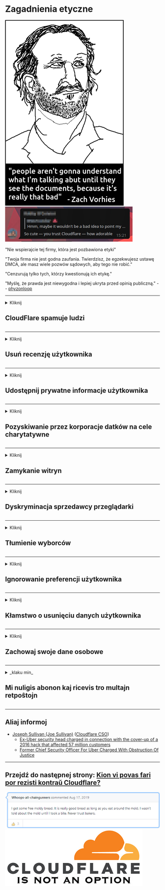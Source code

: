 # Zagadnienia etyczne

![](../image/itsreallythatbad.jpg)
![](../image/telegram/c81238387627b4bfd3dcd60f56d41626.jpg)

"Nie wspierajcie tej firmy, która jest pozbawiona etyki"

"Twoja firma nie jest godna zaufania. Twierdzisz, że egzekwujesz ustawę DMCA, ale masz wiele pozwów sądowych, aby tego nie robić."

"Cenzurują tylko tych, którzy kwestionują ich etykę."

"Myślę, że prawda jest niewygodna i lepiej ukryta przed opinią publiczną."  -- [phyzonloop](https://twitter.com/phyzonloop)


---


<details>
<summary>Kliknij

## CloudFlare spamuje ludzi
</summary>


Cloudflare wysyła wiadomości e-mail ze spamem do użytkowników spoza Cloudflare.

- Wysyłaj e-maile tylko do subskrybentów, którzy wyrazili zgodę
- Gdy użytkownik powie „stop”, przestań wysyłać e-maile

To takie proste. Ale Cloudflare to nie obchodzi.
Cloudflare powiedział, że korzystanie z ich usługi może powstrzymać wszystkich spamerów lub atakujących.
Jak możemy zatrzymać Cloudflare bez aktywowania Cloudflare?


| 🖼 | 🖼 |
| --- | --- |
| ![](../image/cfspam01.jpg) | ![](../image/cfspam03.jpg) |
| ![](../image/cfspam02.jpg) | ![](../image/cfspambrittany.jpg)<br>![](../image/cfspamtwtr.jpg) |

</details>

---

<details>
<summary>Kliknij

## Usuń recenzję użytkownika
</summary>


Cloudflare cenzuruje negatywne recenzje.
Jeśli opublikujesz na Twitterze tekst anty-Cloudflare, masz szansę otrzymać odpowiedź od pracownika Cloudflare z komunikatem „Nie, to nie jest”.
Jeśli opublikujesz negatywną recenzję w dowolnej witrynie z recenzjami, spróbują ją ocenzurować.


| 🖼 | 🖼 |
| --- | --- |
| ![](../image/cfcenrev_01.jpg)<br>![](../image/cfcenrev_02.jpg) | ![](../image/cfcenrev_03.jpg) |

</details>

---

<details>
<summary>Kliknij

## Udostępnij prywatne informacje użytkownika
</summary>


Cloudflare ma ogromny problem z nękaniem.
Cloudflare udostępnia dane osobowe osób, które narzekają na hostowane witryny.
Czasami proszą Cię o podanie prawdziwego dokumentu tożsamości.
Jeśli nie chcesz zostać nękany, napadnięty, potrącony lub zabity, lepiej trzymaj się z dala od witryn Cloudflared.


| 🖼 | 🖼 |
| --- | --- |
| ![](../image/cfdox_what.jpg) | ![](../image/cfdox_swat.jpg) |
| ![](../image/cfdox_kill.jpg) | ![](../image/cfdox_threat.jpg) |
| ![](../image/cfdox_dox.jpg) | ![](../image/cfdox_ex1.jpg)<br>![](../image/cfdox_ex2.jpg) |

</details>

---

<details>
<summary>Kliknij

## Pozyskiwanie przez korporacje datków na cele charytatywne
</summary>


CloudFlare prosi o datki na cele charytatywne.
To dość przerażające, że amerykańska korporacja prosi o pomoc charytatywną wraz z organizacjami non-profit, które mają dobre cele.
Jeśli lubisz blokować ludzi lub marnować czas innych osób, możesz zamówić pizzę dla pracowników Cloudflare.


![](../image/cfdonate.jpg)

</details>

---

<details>
<summary>Kliknij

## Zamykanie witryn
</summary>


Co zrobisz, jeśli Twoja witryna nagle przestanie działać?
Istnieją doniesienia, że ​​Cloudflare po cichu usuwa konfigurację użytkownika lub zatrzymuje usługę bez żadnego ostrzeżenia.
Sugerujemy znalezienie lepszego dostawcy.

![](../image/cftmnt.jpg)

</details>

---

<details>
<summary>Kliknij

## Dyskryminacja sprzedawcy przeglądarki
</summary>


CloudFlare daje preferencyjne traktowanie tym, którzy używają Firefoksa, jednocześnie wrogo traktując użytkowników innych niż Tor-Browser przez Tor.
Użytkownicy Tora, którzy słusznie odmawiają wykonania niewolnego javascript, również są wrogo traktowani.
Ta nierówność w dostępie jest nadużyciem neutralności sieci i nadużyciem władzy.

![](../image/browdifftbcx.gif)

- Po lewej: przeglądarka Tor, po prawej: Chrome. Ten sam adres IP.

![](../image/browserdiff.jpg)

- Po lewej: Javascript przeglądarki Tor wyłączony, pliki cookie włączone
- Po prawej: włączono JavaScript w przeglądarce Chrome, wyłączone pliki cookie

![](../image/cfsiryoublocked.jpg)

- QuteBrowser (pomocnicza przeglądarka) bez Tor (Clearnet IP)

| ***Przeglądarka*** | ***Dostęp do leczenia*** |
| --- | --- |
| Tor Browser (Włączono Javascript) | dostęp dozwolony |
| Firefox (Włączono Javascript) | dostęp zdegradowany |
| Chromium (Włączono Javascript) | dostęp zdegradowany |
| Chromium or Firefox (Javascript wyłączony) | brak dostępu |
| Chromium or Firefox (Cookie wyłączone) | brak dostępu |
| QuteBrowser | brak dostępu |
| lynx | brak dostępu |
| w3m | brak dostępu |
| wget | brak dostępu |


Dlaczego nie użyć przycisku Audio, aby rozwiązać łatwe wyzwanie?

Tak, jest przycisk audio, ale zawsze nie działa w przypadku Tora.
Otrzymasz tę wiadomość po kliknięciu:

```
Spróbuj ponownie później
Twój komputer lub sieć mogą wysyłać zautomatyzowane zapytania.
Aby chronić naszych użytkowników, nie możemy teraz przetworzyć Twojej prośby.
Aby uzyskać więcej informacji, odwiedź naszą stronę pomocy
```

</details>

---

<details>
<summary>Kliknij

## Tłumienie wyborców
</summary>


Wyborcy w stanach USA rejestrują się, aby ostatecznie głosować za pośrednictwem witryny internetowej sekretarza stanu w stanie ich zamieszkania.
Kontrolowane przez Republikanów sekretariaty stanu angażują się w tłumienie wyborców poprzez pośrednictwo w witrynie internetowej sekretarza stanu za pośrednictwem Cloudflare.
Wrogie traktowanie użytkowników Tora przez Cloudflare, jego pozycja MITM jako scentralizowanego globalnego punktu nadzoru i ogólnie jego szkodliwa rola sprawia, że ​​potencjalni wyborcy niechętnie się rejestrują.
Szczególnie liberałowie skłaniają się ku prywatności.
Formularze rejestracyjne wyborców zbierają poufne informacje o skłonnościach politycznych wyborcy, osobistym adresie fizycznym, numerze ubezpieczenia społecznego i dacie urodzenia.
Większość stanów udostępnia publicznie tylko podzbiór tych informacji, ale Cloudflare widzi wszystkie te informacje, gdy ktoś rejestruje się w celu głosowania.

Należy pamiętać, że rejestracja papierowa nie omija Cloudflare, ponieważ sekretarz stanu pracowników personelu wprowadzającego dane prawdopodobnie użyje strony internetowej Cloudflare do wprowadzenia danych.

| 🖼 | 🖼 |
| --- | --- |
| ![](../image/cfvotm_01.jpg) | ![](../image/cfvotm_02.jpg) |

- Change.org to słynna witryna służąca do zbierania głosów i podejmowania działań.
“ludzie na całym świecie rozpoczynają kampanie, mobilizują zwolenników i współpracują z decydentami w celu opracowywania rozwiązań.”
Niestety, wiele osób w ogóle nie może przeglądać change.org ze względu na agresywny filtr Cloudflare.
Blokuje się im podpisanie petycji, co wyklucza ich z procesu demokratycznego.
Korzystanie z innej platformy nieobsługiwanej w chmurze, takiej jak OpenPetition, pomaga rozwiązać problem.

| 🖼 | 🖼 |
| --- | --- |
| ![](../image/changeorgasn.jpg) | ![](../image/changeorgtor.jpg) |

- „Athenian Project” Cloudflare oferuje bezpłatną ochronę na poziomie przedsiębiorstwa dla stanowych i lokalnych witryn wyborczych.
Powiedzieli, że „ich wyborcy mają dostęp do informacji o wyborach i rejestracji wyborców”, ale jest to kłamstwo, ponieważ wiele osób po prostu nie może w ogóle przeglądać tej strony.

</details>

---

<details>
<summary>Kliknij

## Ignorowanie preferencji użytkownika
</summary>


Jeśli coś zrezygnujesz, spodziewasz się, że nie otrzymasz o tym e-maila.
Cloudflare ignoruje preferencje użytkownika i udostępnia dane firmom zewnętrznym bez zgody klienta.
Jeśli korzystasz z ich bezpłatnego abonamentu, czasami wysyłają do Ciebie e-mail z prośbą o zakup miesięcznej subskrypcji.

![](../image/cfviopl_tp.jpg)

</details>

---

<details>
<summary>Kliknij

## Kłamstwo o usunięciu danych użytkownika
</summary>


Według bloga tego byłego klienta Cloudflare, Cloudflare kłamie o usuwaniu kont.
W dzisiejszych czasach wiele firm przechowuje Twoje dane po zamknięciu lub usunięciu konta.
Większość dobrych firm wspomina o tym w swojej polityce prywatności.
Cloudflare? Nie.

```
2019-08-05 CloudFlare wysłał mi potwierdzenie, że usunęli moje konto.
2019-10-02 Otrzymałem wiadomość e-mail od CloudFlare „ponieważ jestem klientem”
```

Cloudflare nie wiedział o słowie „usunąć”.
Jeśli rzeczywiście został usunięty, dlaczego ten były klient otrzymał e-maila?
Wspomniał również, że polityka prywatności Cloudflare nie wspomina o tym.

```
Ich nowa polityka prywatności nie wspomina o przechowywaniu danych przez rok.
```

![](../image/cfviopl_notdel.jpg)

Jak możesz zaufać Cloudflare, jeśli ich polityka prywatności to KŁAMSTWO?

</details>

---

<details>
<summary>Kliknij

## Zachowaj swoje dane osobowe
</summary>


Usunięcie konta Cloudflare to trudny poziom.

```
Prześlij zgłoszenie do pomocy technicznej, korzystając z kategorii „Konto”,
i zażądaj usunięcia konta w treści wiadomości.
Nie możesz mieć żadnych domen ani kart kredytowych dołączonych do swojego konta, zanim poprosisz o usunięcie.
```

Otrzymasz tę wiadomość e-mail z potwierdzeniem.

![](../image/cf_deleteandkeep.jpg)

„Zaczęliśmy przetwarzać Twoją prośbę o usunięcie”, ale „Będziemy nadal przechowywać Twoje dane osobowe”.

Czy możesz temu „zaufać”?

</details>

---

<details>
<summary>_klaku min_

## Mi nuligis abonon kaj ricevis tro multajn retpoŝtojn
</summary>


La uzanto nuligis sian 'Cloudflare stream' abonon kaj li ricevas retpoŝtajn memorigilojn ĉiutage por rememorigi lin pri nuligita abono.
Ne estas malaprobita butono. Kiel vi ĉesas ĉi tiun frenezon?

![](../image/barrageemailcancelsubscription.jpg)

Cloudflare diris al ĉi tiu uzanto kontakti subtenteamo kaj peti ĉiujn viajn enhavojn forigi.

- [t](https://web.archive.org/web/20210412165334/https://twitter.com/JohnHaldson/status/1381651569247088650)

</details>

---

## Aliaj informoj

- [Joseph Sullivan (Joe Sullivan)](../cloudflare_inc/cloudflare_members.md) ([Cloudflare CSO](https://twitter.com/eastdakota/status/1296522269313785862))
  - [Ex-Uber security head charged in connection with the cover-up of a 2016 hack that affected 57 million customers](https://www.businessinsider.com/uber-data-hack-security-head-joe-sullivan-charged-cover-up-2020-8)
  - [Former Chief Security Officer For Uber Charged With Obstruction Of Justice](https://www.justice.gov/usao-ndca/pr/former-chief-security-officer-uber-charged-obstruction-justice)


---

## Przejdź do następnej strony:   [Kion vi povas fari por rezisti kontraŭ Cloudflare?](pl.action.md)

![](../image/freemoldybread.jpg)
![](../image/cfisnotanoption.jpg)
